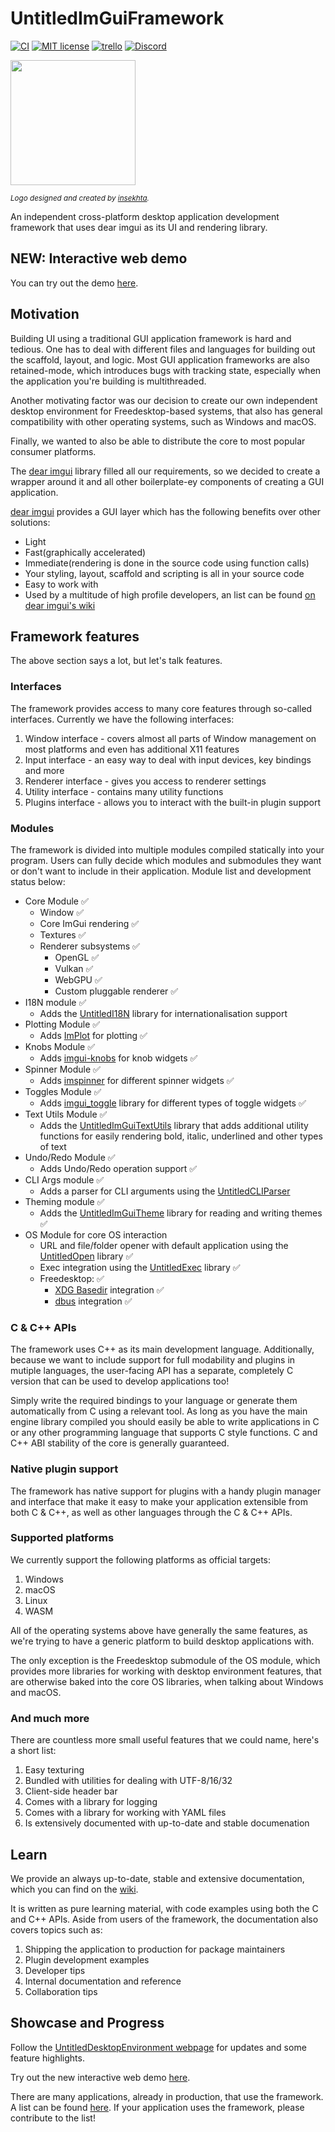 # UntitledImGuiFramework
[![CI](https://github.com/MadLadSquad/UntitledImGuiFramework/actions/workflows/ci.yaml/badge.svg?branch=master)](https://github.com/MadLadSquad/UntitledImGuiFramework/actions/workflows/ci.yaml)
[![MIT license](https://img.shields.io/badge/License-MIT-blue.svg)](https://lbesson.mit-license.org/)
[![trello](https://img.shields.io/badge/Trello-UDE-blue])](https://trello.com/b/HmfuRY2K/untitleddesktop)
[![Discord](https://img.shields.io/discord/717037253292982315.svg?label=&logo=discord&logoColor=ffffff&color=7389D8&labelColor=6A7EC2)](https://discord.gg/4wgH8ZE)

<img width="200px" height="200px" src="https://github.com/user-attachments/assets/ad33fc85-4f31-4f73-bf50-e0704a88d53e"/>

*<sub>Logo designed and created by <a href="https://www.instagram.com/_.insekhta._/">insekhta</a>.</sub>*

An independent cross-platform desktop application development framework that uses dear imgui as its UI and rendering library.

## NEW: Interactive web demo
You can try out the demo [here](https://uimgui.madladsquad.com).

## Motivation
Building UI using a traditional GUI application framework is hard and tedious. One has to deal with different files and languages for building
out the scaffold, layout, and logic. Most GUI application frameworks are also retained-mode, which introduces bugs with tracking state, especially
when the application you're building is multithreaded.

Another motivating factor was our decision to create our own independent desktop environment for Freedesktop-based systems, that also has general compatibility
with other operating systems, such as Windows and macOS.

Finally, we wanted to also be able to distribute the core to most popular consumer platforms.

The [dear imgui](https://github.com/ocornut/imgui) library filled all our requirements, so we decided to create a wrapper around it and all other boilerplate-ey components of creating a GUI application. 

[dear imgui](https://github.com/ocornut/imgui) provides a GUI layer which has the following benefits over other solutions:

- Light
- Fast(graphically accelerated)
- Immediate(rendering is done in the source code using function calls)
- Your styling, layout, scaffold and scripting is all in your source code
- Easy to work with
- Used by a multitude of high profile developers, an list can be found [on dear imgui's wiki](https://github.com/ocornut/imgui/wiki/Software-using-dear-imgui)

## Framework features
The above section says a lot, but let's talk features.

### Interfaces
The framework provides access to many core features through so-called interfaces. Currently we have the following interfaces:

1. Window interface - covers almost all parts of Window management on most platforms and even has additional X11 features
1. Input interface - an easy way to deal with input devices, key bindings and more
1. Renderer interface - gives you access to renderer settings
1. Utility interface - contains many utility functions
1. Plugins interface - allows you to interact with the built-in plugin support

### Modules
The framework is divided into multiple modules compiled statically into your program. Users can fully decide which modules 
and submodules they want or don't want to include in their application. Module list and development status below:

- Core Module ✅
  - Window ✅
  - Core ImGui rendering ✅
  - Textures ✅
  - Renderer subsystems ✅
    - OpenGL ✅
    - Vulkan ✅
    - WebGPU ✅
    - Custom pluggable renderer ✅
- I18N module ✅
  - Adds the [UntitledI18N](https://github.com/MadLadSquad/UntitledI18N) library for internationalisation support
- Plotting Module ✅
  - Adds [ImPlot](https://github.com/epezent/implot) for plotting ✅
- Knobs Module ✅
  - Adds [imgui-knobs](https://github.com/altschuler/imgui-knobs) for knob widgets ✅
- Spinner Module ✅
  - Adds [imspinner](https://github.com/dalerank/imspinner) for different spinner widgets ✅
- Toggles Module ✅
  - Adds [imgui_toggle](https://github.com/cmdwtf/imgui_toggle) library for different types of toggle widgets ✅
- Text Utils Module ✅
  - Adds the [UntitledImGuiTextUtils](https://github.com/MadLadSquad/UntitledImGuiTextUtils) library that adds additional utility 
functions for easily rendering bold, italic, underlined and other types of text
- Undo/Redo Module ✅
  - Adds Undo/Redo operation support ✅
- CLI Args module ✅
  - Adds a parser for CLI arguments using the [UntitledCLIParser](https://github.com/MadLadSquad/UntitledCLIParser)
- Theming module ✅
  - Adds the [UntitledImGuiTheme](https://github.com/MadLadSquad/UntitledImGuiTheme) library for reading and writing themes ✅
- OS Module for core OS interaction
  - URL and file/folder opener with default application using the [UntitledOpen](https://github.com/MadLadSquad/UntitledOpen) library ✅
  - Exec integration using the [UntitledExec](https://github.com/MadLadSquad/UntitledExec) library ✅
  - Freedesktop: ✅
    - [XDG Basedir](https://specifications.freedesktop.org/basedir-spec/basedir-spec-latest.html) integration ✅
    - [dbus](https://www.freedesktop.org/wiki/Software/dbus/) integration ✅

### C & C++ APIs
The framework uses C++ as its main development language. Additionally, because we want to include support for full modability and 
plugins in mutiple languages, the user-facing API has a separate, completely C version that can be used to develop 
applications too!

Simply write the required bindings to your language or generate them automatically from C using a relevant tool. As long as 
you have the main engine library compiled you should easily be able to write applications in C or any other programming 
language that supports C style functions. C and C++ ABI stability of the core is generally guaranteed.

### Native plugin support
The framework has native support for plugins with a handy plugin manager and interface that make it easy to make your application
extensible from both C & C++, as well as other languages through the C & C++ APIs.

### Supported platforms
We currently support the following platforms as official targets:

1. Windows
1. macOS
1. Linux
1. WASM

All of the operating systems above have generally the same features, as we're trying to have a generic platform to build desktop applications with. 

The only exception is the Freedesktop submodule of the OS module, which provides more libraries for working with desktop environment features, that are 
otherwise baked into the core OS libraries, when talking about Windows and macOS.

### And much more
There are countless more small useful features that we could name, here's a short list:

1. Easy texturing
1. Bundled with utilities for dealing with UTF-8/16/32
1. Client-side header bar
1. Comes with a library for logging
1. Comes with a library for working with YAML files
1. Is extensively documented with up-to-date and stable documenation

## Learn
We provide an always up-to-date, stable and extensive documentation, which you can find on the [wiki](https://github.com/MadLadSquad/UntitledImGuiFramework/wiki).

It is written as pure learning material, with code examples using both the C and C++ APIs. Aside from users of the framework,
the documentation also covers topics such as:

1. Shipping the application to production for package maintainers
1. Plugin development examples
1. Developer tips
1. Internal documentation and reference
1. Collaboration tips

## Showcase and Progress
Follow the [UntitledDesktopEnvironment webpage](https://madladsquad.com/desktop) for updates 
and some feature highlights.

Try out the new interactive web demo [here](https://uimgui.madladsquad.com/).

There are many applications, already in production, that use the framework. A list can be found 
[here](https://github.com/MadLadSquad/UntitledImGuiFramework/wiki/Applications-using-the-framework). If your application 
uses the framework, please contribute to the list!
